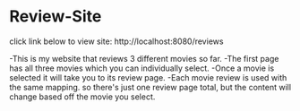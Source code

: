 # Review-Site

click link below to view site:
http://localhost:8080/reviews

-This is my website that reviews 3 different movies so far.
-The first page has all three movies which you can individually select.
-Once a movie is selected it will take you to its review page.
-Each movie review is used with the same mapping. so there's just one review page total, but the content will change based off the movie you select.
